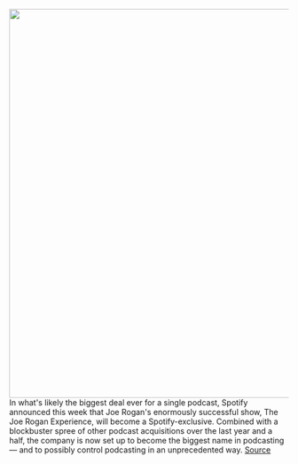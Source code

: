 <img src='https://cdn.vox-cdn.com/thumbor/YJotOQyjFZ01UximTSLe-MhJmUo=/0x0:1928x992/1200x0/filters:focal(0x0:1928x992):no_upscale()/cdn.vox-cdn.com/uploads/chorus_asset/file/19991608/Screen_Shot_2020_05_21_at_10.07.14_AM.png' width='700px' /><br/>
In what's likely the biggest deal ever for a single podcast, Spotify announced this week that Joe Rogan's enormously successful show, The Joe Rogan Experience, will become a Spotify-exclusive. Combined with a blockbuster spree of other podcast acquisitions over the last year and a half, the company is now set up to become the biggest name in podcasting — and to possibly control podcasting in an unprecedented way.
<a href='https://www.theverge.com/21265005/spotify-joe-rogan-experience-podcast-deal-apple-gimlet-media-ringer'> Source <a/>